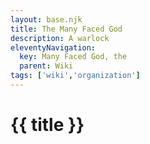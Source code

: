 ```yaml
---
layout: base.njk
title: The Many Faced God
description: A warlock
eleventyNavigation:
  key: Many Faced God, the
  parent: Wiki
tags: ['wiki','organization']    
---
```


# {{ title }}